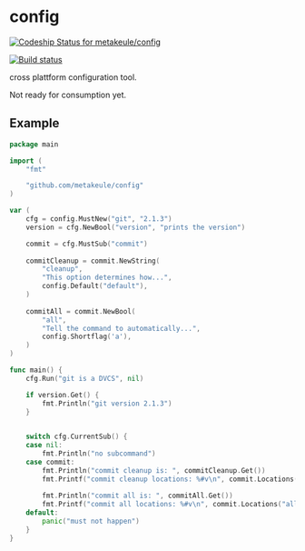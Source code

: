 config
======

[ ![Codeship Status for metakeule/config](https://codeship.io/projects/e39e9b00-5584-0132-0404-0e68a1ef8c1b/status)](https://codeship.io/projects/49328)

[![Build status](https://ci.appveyor.com/api/projects/status/arvt5gn2qrtgmwgl?svg=true)](https://ci.appveyor.com/project/metakeule/config)

cross plattform configuration tool.

Not ready for consumption yet.


Example
-------

```go
package main

import (
    "fmt"

    "github.com/metakeule/config"
)

var (
    cfg = config.MustNew("git", "2.1.3")
    version = cfg.NewBool("version", "prints the version")

    commit = cfg.MustSub("commit")
    
    commitCleanup = commit.NewString(
        "cleanup", 
        "This option determines how...", 
        config.Default("default"),
    )
    
    commitAll = commit.NewBool(
        "all", 
        "Tell the command to automatically...",
        config.Shortflag('a'),
    )
)

func main() {
    cfg.Run("git is a DVCS", nil)

    if version.Get() {
        fmt.Println("git version 2.1.3")
    }

    
    switch cfg.CurrentSub() {
    case nil:
        fmt.Println("no subcommand")
    case commit:
        fmt.Println("commit cleanup is: ", commitCleanup.Get())
        fmt.Printf("commit cleanup locations: %#v\n", commit.Locations("cleanup"))
        
        fmt.Println("commit all is: ", commitAll.Get())
        fmt.Printf("commit all locations: %#v\n", commit.Locations("all"))
    default:
        panic("must not happen")
    }
}

```